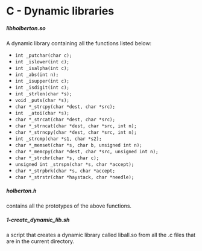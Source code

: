 # C - Dynamic libraries

##### libholberton.so
A dynamic library containing all the functions listed below:<br>
 - `int _putchar(char c);`
 - `int _islower(int c);`
 - `int _isalpha(int c);`
 - `int _abs(int n);`
 - `int _isupper(int c);`
 - `int _isdigit(int c);`
 - `int _strlen(char *s);`
 - `void _puts(char *s);`
 - `char *_strcpy(char *dest, char *src);`
 - `int  _atoi(char *s);`
 - `char *_strcat(char *dest, char *src);`
 - `char *_strncat(char *dest, char *src, int n);`
 - `char *_strncpy(char *dest, char *src, int n);`
 - `int _strcmp(char *s1, char *s2);`
 - `char *_memset(char *s, char b, unsigned int n);`
 - `char *_memcpy(char *dest, char *src, unsigned int n);`
 - `char *_strchr(char *s, char c);`
 - `unsigned int _strspn(char *s, char *accept);`
 - `char *_strpbrk(char *s, char *accept;`
 - `char *_strstr(char *haystack, char *needle);`

##### holberton.h
contains all the prototypes of the above functions.

##### 1-create_dynamic_lib.sh
a script that creates a dynamic library called liball.so from all the .c
 files that are in the current directory.
